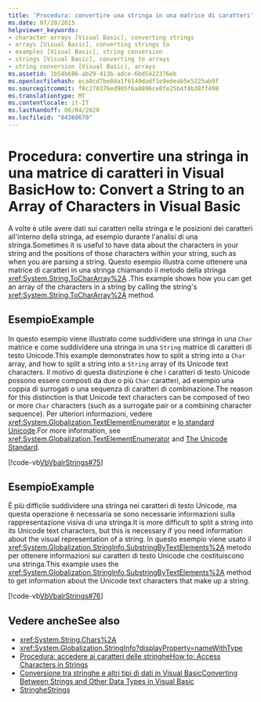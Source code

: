 ```yaml
---
title: 'Procedura: convertire una stringa in una matrice di caratteri'
ms.date: 07/20/2015
helpviewer_keywords:
- character arrays [Visual Basic], converting strings
- arrays [Visual Basic], converting strings to
- examples [Visual Basic], string conversion
- strings [Visual Basic], converting to arrays
- string conversion [Visual Basic], arrays
ms.assetid: 1b54b686-ab29-413b-adce-6bd5422376eb
ms.openlocfilehash: eca8cd7be8da1f6149dadf1e9edeab5e5225ab9f
ms.sourcegitcommit: f8c270376ed905f6a8896ce0fe25b4f4b38ff498
ms.translationtype: MT
ms.contentlocale: it-IT
ms.lasthandoff: 06/04/2020
ms.locfileid: "84360670"
---
```

# <a name="how-to-convert-a-string-to-an-array-of-characters-in-visual-basic"></a><span data-ttu-id="2f117-102">Procedura: convertire una stringa in una matrice di caratteri in Visual Basic</span><span class="sxs-lookup"><span data-stu-id="2f117-102">How to: Convert a String to an Array of Characters in Visual Basic</span></span>
<span data-ttu-id="2f117-103">A volte è utile avere dati sui caratteri nella stringa e le posizioni dei caratteri all'interno della stringa, ad esempio durante l'analisi di una stringa.</span><span class="sxs-lookup"><span data-stu-id="2f117-103">Sometimes it is useful to have data about the characters in your string and the positions of those characters within your string, such as when you are parsing a string.</span></span> <span data-ttu-id="2f117-104">Questo esempio illustra come ottenere una matrice di caratteri in una stringa chiamando il metodo della stringa <xref:System.String.ToCharArray%2A> .</span><span class="sxs-lookup"><span data-stu-id="2f117-104">This example shows how you can get an array of the characters in a string by calling the string's <xref:System.String.ToCharArray%2A> method.</span></span>  
  
## <a name="example"></a><span data-ttu-id="2f117-105">Esempio</span><span class="sxs-lookup"><span data-stu-id="2f117-105">Example</span></span>  
 <span data-ttu-id="2f117-106">In questo esempio viene illustrato come suddividere una stringa in una `Char` matrice e come suddividere una stringa in una `String` matrice di caratteri di testo Unicode.</span><span class="sxs-lookup"><span data-stu-id="2f117-106">This example demonstrates how to split a string into a `Char` array, and how to split a string into a `String` array of its Unicode text characters.</span></span> <span data-ttu-id="2f117-107">Il motivo di questa distinzione è che i caratteri di testo Unicode possono essere composti da due o più `Char` caratteri, ad esempio una coppia di surrogati o una sequenza di caratteri di combinazione.</span><span class="sxs-lookup"><span data-stu-id="2f117-107">The reason for this distinction is that Unicode text characters can be composed of two or more `Char` characters (such as a surrogate pair or a combining character sequence).</span></span> <span data-ttu-id="2f117-108">Per ulteriori informazioni, vedere <xref:System.Globalization.TextElementEnumerator> e [lo standard Unicode](https://www.unicode.org/standard/standard.html).</span><span class="sxs-lookup"><span data-stu-id="2f117-108">For more information, see <xref:System.Globalization.TextElementEnumerator> and [The Unicode Standard](https://www.unicode.org/standard/standard.html).</span></span>  
  
 [!code-vb[VbVbalrStrings#75](~/samples/snippets/visualbasic/VS_Snippets_VBCSharp/VbVbalrStrings/VB/Class4.vb#75)]  
  
## <a name="example"></a><span data-ttu-id="2f117-109">Esempio</span><span class="sxs-lookup"><span data-stu-id="2f117-109">Example</span></span>  
 <span data-ttu-id="2f117-110">È più difficile suddividere una stringa nei caratteri di testo Unicode, ma questa operazione è necessaria se sono necessarie informazioni sulla rappresentazione visiva di una stringa.</span><span class="sxs-lookup"><span data-stu-id="2f117-110">It is more difficult to split a string into its Unicode text characters, but this is necessary if you need information about the visual representation of a string.</span></span> <span data-ttu-id="2f117-111">In questo esempio viene usato il <xref:System.Globalization.StringInfo.SubstringByTextElements%2A> metodo per ottenere informazioni sui caratteri di testo Unicode che costituiscono una stringa.</span><span class="sxs-lookup"><span data-stu-id="2f117-111">This example uses the <xref:System.Globalization.StringInfo.SubstringByTextElements%2A> method to get information about the Unicode text characters that make up a string.</span></span>  
  
 [!code-vb[VbVbalrStrings#76](~/samples/snippets/visualbasic/VS_Snippets_VBCSharp/VbVbalrStrings/VB/Class4.vb#76)]  
  
## <a name="see-also"></a><span data-ttu-id="2f117-112">Vedere anche</span><span class="sxs-lookup"><span data-stu-id="2f117-112">See also</span></span>

- <xref:System.String.Chars%2A>
- <xref:System.Globalization.StringInfo?displayProperty=nameWithType>
- [<span data-ttu-id="2f117-113">Procedura: accedere ai caratteri delle stringhe</span><span class="sxs-lookup"><span data-stu-id="2f117-113">How to: Access Characters in Strings</span></span>](how-to-access-characters-in-strings.md)
- [<span data-ttu-id="2f117-114">Conversione tra stringhe e altri tipi di dati in Visual Basic</span><span class="sxs-lookup"><span data-stu-id="2f117-114">Converting Between Strings and Other Data Types in Visual Basic</span></span>](converting-between-strings-and-other-data-types.md)
- [<span data-ttu-id="2f117-115">Stringhe</span><span class="sxs-lookup"><span data-stu-id="2f117-115">Strings</span></span>](index.md)

